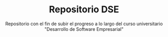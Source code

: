 <h1 align="center">Repositorio DSE</h1>

<p align="center">Repositorio con el fin de subir el progreso a lo largo del curso universitario "Desarrollo de Software Empresarial"</p>
